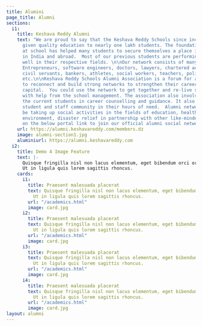 ```yaml
---
title: Alumini
page_title: Alumni
sections:
  i1:
    title: Keshava Reddy Alumni
    text: "We are proud to say that the Keshava Reddy Schools since inception have
      given quality education to nearly one lakh students. The foundation provided
      at school has helped many students to secure themselves a place in top colleges/universities
      in India and abroad.  Most of our previous students are performing exceptionally
      well in their respective fields. \n\nOur network consists of many successful
      Entrepreneurs, software engineers, doctors, lawyers, chartered accountants,
      civil servants, bankers, athletes, social workers, teachers, political leaders
      etc.\n\nKeshava Reddy Schools Alumni Association is a forum for all ex-students
      to reconnect and build strong networks to strengthen their careers and social
      capital.  You could use the network to get together and re-live school memories
      with help from the school management. The association also involves helping
      the current students in career counselling and guidance. It also supports the
      student and staff community in their hours of need.  Alumni network will also
      be taking up social activities in the fields of education, health, agriculture,
      environment, disaster relief in partnership with other like-minded NGOs. \n\nClick
      on the below portal link to join our official alumni social network. "
    url: https://alumni.keshavareddy.com/members.dz
    image: alumni-section1.jpg
    aluminiurl: https://alumni.keshavareddy.com
  i2:
    title: Demo 4 Image Feature
    text: |-
      Quisque fringilla nisl non lacus elementum, eget bibendum orci ornare.
      Ut in ligula quis lorem sagittis rhoncus.
    cards:
      i1:
        title: Praesent malesuada placerat
        text: Quisque fringilla nisl non lacus elementum, eget bibendum orci ornare.
          Ut in ligula quis lorem sagittis rhoncus.
        url: "/academics.html"
        image: card.jpg
      i2:
        title: Praesent malesuada placerat
        text: Quisque fringilla nisl non lacus elementum, eget bibendum orci ornare.
          Ut in ligula quis lorem sagittis rhoncus.
        url: "/academics.html"
        image: card.jpg
      i3:
        title: Praesent malesuada placerat
        text: Quisque fringilla nisl non lacus elementum, eget bibendum orci ornare.
          Ut in ligula quis lorem sagittis rhoncus.
        url: "/academics.html"
        image: card.jpg
      i4:
        title: Praesent malesuada placerat
        text: Quisque fringilla nisl non lacus elementum, eget bibendum orci ornare.
          Ut in ligula quis lorem sagittis rhoncus.
        url: "/academics.html"
        image: card.jpg
layout: alumni
---
```


